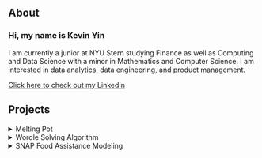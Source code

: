## About
### Hi, my name is Kevin Yin
I am currently a junior at NYU Stern studying Finance as well as Computing and Data Science with a minor in Mathematics and Computer Science. I am interested in data analytics, data engineering, and product management.

<a href="https://www.linkedin.com/in/kyin/" target="_blank">Click here to check out my LinkedIn</a> 

## Projects
<details>
<summary>
Melting Pot
</summary>
<br>
As a part of Major League Hacking's "Hacky Birthday MLH" hackathon, I worked with two friends to create Melting Pot, a social media website for sharing family recipes. Our social media website has a backend MongoDB database connected with a Node.js/Express.js application to act as an API. This is all then deployed with Heroku. The frontend was coded in HTML/CSS/JavaScript and was then connected to the backend using Flask. Some key features include the ability to upload recipes along with an image, comment, and dynamic frontend refreshing.
<br>
<img src="assets/home.png" width="100%" height="850px"/>
</details>

<details>
<summary>
Wordle Solving Algorithm
</summary>
<br>
After studying machine learning algorithms such as neural networks, k-means clustering, and Naive Bayes throughout the semester, I worked on a project to create algorithms to solve the word-game Wordle with two other teammates. I coded Wordle, then my teammates and I each created separate algorithms based on different strategies to solve Wordle. After measuring the efficiency of each of our algorithms, we also utilized q-learning to see if we could create a more efficient algorithm by combining our three separate methods.
<br>
<embed src="https://kyin01.github.io/Wordle Presentation.pdf" width="100%" height="850px"/>
</details>

<details>
<summary>
SNAP Food Assistance Modeling
</summary>
<br>
As a member of NYU's Business Analytics Club Insight Team, I spent a semester learning different types of regression models such as linear regressions and random forests as well as data management and analytics with python and SQL. As a part of a 4 person team, we looked into a dataset regarding SNAP, a food assistance program across the US. As a team, we cleaned the data using SQL and applied different models with Python to try and predict funding based on key demographics.
<br>
<embed src="https://kyin01.github.io/Food Assistance Presentation.pdf" width="100%" height="850px"/>
</details>
